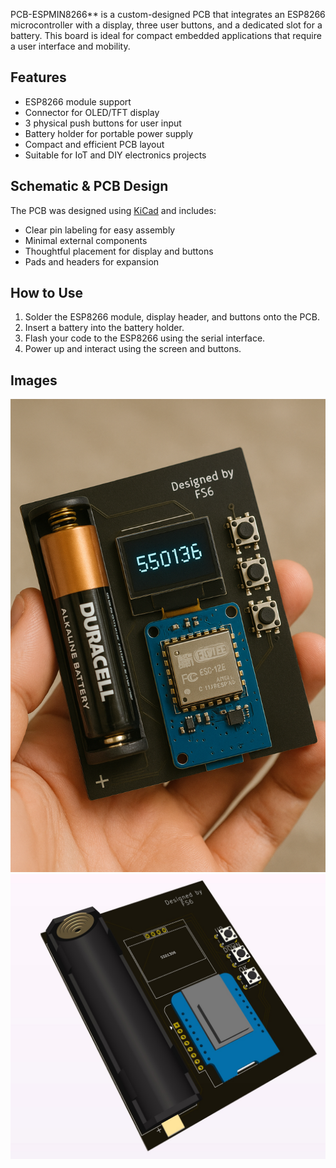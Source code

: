 PCB-ESPMIN8266** is a custom-designed PCB that integrates an ESP8266 microcontroller with a display, three user buttons, and a dedicated slot for a battery. This board is ideal for compact embedded applications that require a user interface and mobility.

## Features

- ESP8266 module support  
- Connector for OLED/TFT display  
- 3 physical push buttons for user input  
- Battery holder for portable power supply  
- Compact and efficient PCB layout  
- Suitable for IoT and DIY electronics projects

## Schematic & PCB Design

The PCB was designed using [KiCad](https://kicad.org/) and includes:

- Clear pin labeling for easy assembly  
- Minimal external components  
- Thoughtful placement for display and buttons  
- Pads and headers for expansion

## How to Use

1. Solder the ESP8266 module, display header, and buttons onto the PCB.  
2. Insert a battery into the battery holder.  
3. Flash your code to the ESP8266 using the serial interface.  
4. Power up and interact using the screen and buttons.

## Images

![Front View](https://raw.githubusercontent.com/0xfs6/PCB-ESPMIN8266/main/IMG_9346.PNG)
![Back View](https://raw.githubusercontent.com/0xfs6/PCB-ESPMIN8266/main/image.png)
